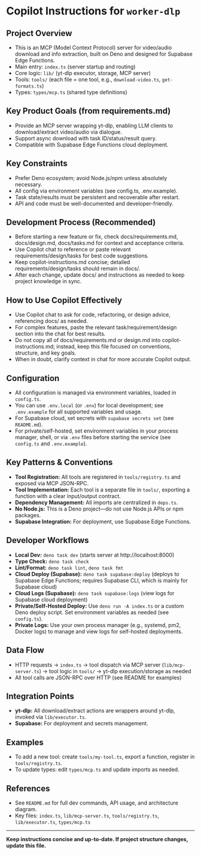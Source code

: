 # Copilot Instructions for `worker-dlp`


## Project Overview
- This is an MCP (Model Context Protocol) server for video/audio download and info extraction, built on Deno and designed for Supabase Edge Functions.
- Main entry: `index.ts` (server startup and routing)
- Core logic: `lib/` (yt-dlp executor, storage, MCP server)
- Tools: `tools/` (each file = one tool, e.g., `download-video.ts`, `get-formats.ts`)
- Types: `types/mcp.ts` (shared type definitions)

## Key Product Goals (from requirements.md)
- Provide an MCP server wrapping yt-dlp, enabling LLM clients to download/extract video/audio via dialogue.
- Support async download with task ID/status/result query.
- Compatible with Supabase Edge Functions cloud deployment.

## Key Constraints
- Prefer Deno ecosystem; avoid Node.js/npm unless absolutely necessary.
- All config via environment variables (see config.ts, .env.example).
- Task state/results must be persistent and recoverable after restart.
- API and code must be well-documented and developer-friendly.

## Development Process (Recommended)
- Before starting a new feature or fix, check docs/requirements.md, docs/design.md, docs/tasks.md for context and acceptance criteria.
- Use Copilot chat to reference or paste relevant requirements/design/tasks for best code suggestions.
- Keep copilot-instructions.md concise; detailed requirements/design/tasks should remain in docs/.
- After each change, update docs/ and instructions as needed to keep project knowledge in sync.

## How to Use Copilot Effectively
- Use Copilot chat to ask for code, refactoring, or design advice, referencing docs/ as needed.
- For complex features, paste the relevant task/requirement/design section into the chat for best results.
- Do not copy all of docs/requirements.md or design.md into copilot-instructions.md; instead, keep this file focused on conventions, structure, and key goals.
- When in doubt, clarify context in chat for more accurate Copilot output.



## Configuration
- All configuration is managed via environment variables, loaded in `config.ts`.
- You can use `.env.local` (or `.env`) for local development; see `.env.example` for all supported variables and usage.
- For Supabase cloud, set secrets with `supabase secrets set` (see `README.md`).
- For private/self-hosted, set environment variables in your process manager, shell, or via `.env` files before starting the service (see `config.ts` and `.env.example`).

## Key Patterns & Conventions
- **Tool Registration:** All tools are registered in `tools/registry.ts` and exposed via MCP JSON-RPC.
- **Tool Implementation:** Each tool is a separate file in `tools/`, exporting a function with a clear input/output contract.
- **Dependency Management:** All imports are centralized in `deps.ts`.
- **No Node.js:** This is a Deno project—do not use Node.js APIs or npm packages.
- **Supabase Integration:** For deployment, use Supabase Edge Functions.

## Developer Workflows
- **Local Dev:** `deno task dev` (starts server at http://localhost:8000)
- **Type Check:** `deno task check`
- **Lint/Format:** `deno task lint`, `deno task fmt`
- **Cloud Deploy (Supabase):** `deno task supabase:deploy` (deploys to Supabase Edge Functions; requires Supabase CLI, which is mainly for Supabase cloud)
- **Cloud Logs (Supabase):** `deno task supabase:logs` (view logs for Supabase cloud deployment)
- **Private/Self-Hosted Deploy:** Use `deno run -A index.ts` or a custom Deno deploy script. Set environment variables as needed (see `config.ts`).
- **Private Logs:** Use your own process manager (e.g., systemd, pm2, Docker logs) to manage and view logs for self-hosted deployments.

## Data Flow
- HTTP requests → `index.ts` → tool dispatch via MCP server (`lib/mcp-server.ts`) → tool logic in `tools/` → yt-dlp execution/storage as needed
- All tool calls are JSON-RPC over HTTP (see README for examples)

## Integration Points
- **yt-dlp:** All download/extract actions are wrappers around yt-dlp, invoked via `lib/executor.ts`.
- **Supabase:** For deployment and secrets management.

## Examples
- To add a new tool: create `tools/my-tool.ts`, export a function, register in `tools/registry.ts`.
- To update types: edit `types/mcp.ts` and update imports as needed.

## References
- See `README.md` for full dev commands, API usage, and architecture diagram.
- Key files: `index.ts`, `lib/mcp-server.ts`, `tools/registry.ts`, `lib/executor.ts`, `types/mcp.ts`

---

**Keep instructions concise and up-to-date. If project structure changes, update this file.**
